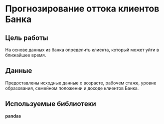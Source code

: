 # Прогнозирование оттока клиентов Банка

## Цель работы

На основе данных из банка определить клиента, который может уйти в ближайшее время.

## Данные

Предоставлены исходные данные о возрасте, рабочем стаже, уровне образования, семейном положении и доходе клиентов Банка.

## Используемые библиотеки

**pandas**

